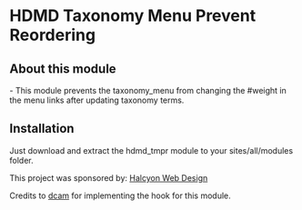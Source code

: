 # HDMD Taxonomy Menu Prevent Reordering

## About this module
<p> - This module prevents the taxonomy_menu from changing the #weight in the menu links after updating taxonomy terms. </p>

## Installation
<p>Just download and extract the hdmd_tmpr module to your sites/all/modules folder.</p>

<p>This project was sponsored by: <a target="_blank" href="http://halcyonwebdesign.com.ph">Halcyon Web Design </a>
</p>


Credits to <a target="_blank" href="https://www.drupal.org/u/dcam">dcam</a> for implementing the hook for this module.

